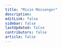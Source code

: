 ```yaml
---
title: "Mixin Messenger"
description: 
editLink: false
sidebar: false
lastUpdated: false
contributors: false
article: false
---
```


<comm-slogan :prefix="[ '想要一个加密货币錢包？', '想給別人發消息？', '全部在 Mixin Messenger 中。' ]" suffix="立即下載它" icon="/images/icons/icon-download-blue.svg" url="#download"/>

<messenger-hero />

<messenger-features />

<messenger-download />